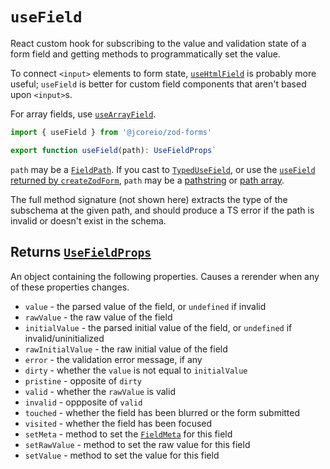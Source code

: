 # `useField`

React custom hook for subscribing to the value and validation state of a form field and getting methods
to programmatically set the value.

To connect `<input>` elements to form state, [`useHtmlField`](useHtmlField.md) is probably more useful;
`useField` is better for custom field components that aren't based upon `<input>`s.

For array fields, use [`useArrayField`](useArrayField.md).

```ts
import { useField } from '@jcoreio/zod-forms'
```

```ts
export function useField(path): UseFieldProps`
```

`path` may be a [`FieldPath`](FieldPath.md). If you cast to [`TypedUseField`](types.md#typedusefield),
or use the [`useField` returned by `createZodForm`](createZodForm.md#returns-zodformt), `path` may be
a [pathstring](../concepts.md#pathstrings) or [path array](../concepts.md#path-arrays).

The full method signature (not shown here) extracts the type of the subschema at the given path,
and should produce a TS error if the path is invalid or doesn't exist in the schema.

## Returns [`UseFieldProps`](types.md#usefieldprops)

An object containing the following properties. Causes a rerender when any of these properties changes.

- `value` - the parsed value of the field, or `undefined` if invalid
- `rawValue` - the raw value of the field
- `initialValue` - the parsed initial value of the field, or `undefined` if invalid/uninitialized
- `rawInitialValue` - the raw initial value of the field
- `error` - the validation error message, if any
- `dirty` - whether the `value` is not equal to `initialValue`
- `pristine` - opposite of `dirty`
- `valid` - whether the `rawValue` is valid
- `invalid` - oppposite of `valid`
- `touched` - whether the field has been blurred or the form submitted
- `visited` - whether the field has been focused
- `setMeta` - method to set the [`FieldMeta`](types.md#fieldmeta) for this field
- `setRawValue` - method to set the raw value for this field
- `setValue` - method to set the value for this field
